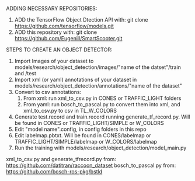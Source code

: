 ADDING NECESSARY REPOSITORIES:

1. ADD the TensorFlow Object Dtection API with: git clone https://github.com/tensorflow/models.git
2. ADD this repository with: git clone https://github.com/Eugenill/SmartScooter.git

STEPS TO CREATE AN OBJECT DETECTOR:

1. Import Images of your dataset to models/research/object_detection/images/"name of the datset"/train and /test
2. Import xml (or yaml) annotations of your dataset in models/research/object_detection/annotations/"name of the dataset"
3. Convert to csv annotations:
    1. From xml: run xml_to_csv.py in CONES or TRAFFIC_LIGHT folders
    2. From yaml: run bosch_to_pascal.py to convert them into xml, and xml_to_csv.py to csv in TL_W_COLORS
4. Generate test.record and train.record running generate_tf_record.py. Will be found in CONES or TRAFFIC_LIGHT/SIMPLE or W_COLORS
5. Edit "model name".config, in config folders in this repo
6. Edit labelmap.pbtxt. Will be found in CONES/labelmap or TRAFFIC_LIGHT/SIMPLE/labelmap or W_COLORS/labelmap
7. Run the training with models/research/object_detection/model_main.py

xml_to_csv.py and generate_tfrecord.py from: https://github.com/datitran/raccoon_dataset
bosch_to_pascal.py from: https://github.com/bosch-ros-pkg/bstld
